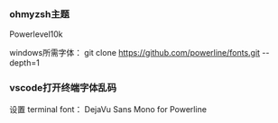 ### ohmyzsh主题

Powerlevel10k

windows所需字体： git clone https://github.com/powerline/fonts.git --depth=1

### vscode打开终端字体乱码

设置 terminal font： DejaVu Sans Mono for Powerline
